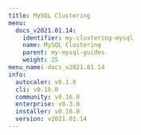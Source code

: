 ```yaml
---
title: MySQL Clustering
menu:
  docs_v2021.01.14:
    identifier: my-clustering-mysql
    name: MySQL Clustering
    parent: my-mysql-guides
    weight: 25
menu_name: docs_v2021.01.14
info:
  autocaler: v0.1.0
  cli: v0.16.0
  community: v0.16.0
  enterprise: v0.3.0
  installer: v0.16.0
  version: v2021.01.14
---
```


